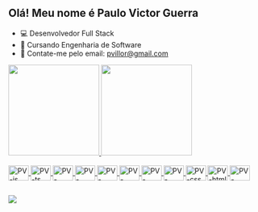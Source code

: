 ## Olá! Meu nome é Paulo Victor Guerra

- 💻 Desenvolvedor Full Stack
- 📓 Cursando Engenharia de Software
- 📧 Contate-me pelo email: pvillor@gmail.com

<div>
  <a href="https://github.com/pvillor">
  <img height="180em" src="https://github-readme-stats.vercel.app/api?username=pvillor&show_icons=true&theme=dark&include_all_commits=true&count_private=true"/>
  <img height="180em" src="https://github-readme-stats.vercel.app/api/top-langs/?username=pvillor&layout-compact&langs_count=16&theme=dark"/>
</div>

  <div style="display: inline_block"><br>
    <img align="center" alt="PV-js" height="30" width="40" src="https://cdn.jsdelivr.net/gh/devicons/devicon/icons/javascript/javascript-original.svg">
    <img align="center" alt="PV-ts" height="30" width="40" src="https://cdn.jsdelivr.net/gh/devicons/devicon/icons/typescript/typescript-original.svg">
    <img align="center" alt="PV-react" height="30" width="40" src="https://cdn.jsdelivr.net/gh/devicons/devicon/icons/react/react-original.svg">
    <img align="center" alt="PV-node" height="30" width="40" src="https://cdn.jsdelivr.net/gh/devicons/devicon/icons/nodejs/nodejs-original-wordmark.svg">
    <img align="center" alt="PV-express" height="30" width="40" src="https://cdn.jsdelivr.net/gh/devicons/devicon/icons/express/express-original-wordmark.svg">
    <img align="center" alt="PV-python" height="30" width="40" src="https://cdn.jsdelivr.net/gh/devicons/devicon/icons/python/python-original.svg">
    <img align="center" alt="PV-django" height="30" width="40" src="https://cdn.jsdelivr.net/gh/devicons/devicon/icons/django/django-plain-wordmark.svg">
    <img align="center" alt="PV-postgres" height="30" width="40" src="https://cdn.jsdelivr.net/gh/devicons/devicon/icons/postgresql/postgresql-plain.svg">
    <img align="center" alt="PV-css" height="30" width="40" src="https://cdn.jsdelivr.net/gh/devicons/devicon/icons/css3/css3-plain.svg">
    <img align="center" alt="PV-html" height="30" width="40" src="https://cdn.jsdelivr.net/gh/devicons/devicon/icons/html5/html5-plain.svg">
    <img align="center" alt="PV-docker" height="30" width="40" src="https://cdn.jsdelivr.net/gh/devicons/devicon/icons/docker/docker-plain.svg">
  </div>

  ##
  
  <div>
    <a href="https://www.linkedin.com/in/paulovictorguerra" target="_blank"><img src="https://img.shields.io/badge/-LinkedIn-%23007785?style=for-the-badge&logo=linkedin&logoColor=white" targe="_blank"></a>
  </div>
